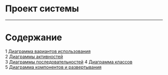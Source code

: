 # Проект системы
---

# Содержание
1 [Диаграмма вариантов использования](UseCase/README.md)  
2 [Диаграммы активностей](Activity/README.md)  
3 [Диаграммы последовательностей](Sequence/README.md)
4 [Диаграмма классов](Class/README.md)  
5 [Диаграмма компонентов и развертывания](Component&Deployment/README.md)
